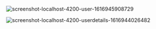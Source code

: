 ![screenshot-localhost-4200-user-1616945908729](https://user-images.githubusercontent.com/80150887/112758031-0ddc9a80-8fa1-11eb-80e1-991d4c6e7378.png)


![screenshot-localhost-4200-userdetails-1616944026482](https://user-images.githubusercontent.com/80150887/112757076-f4395400-8f9c-11eb-9f85-b9c93399ca7a.png)


